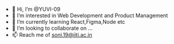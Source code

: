 - 👋 Hi, I’m @YUVI-09
- 👀 I’m interested in Web Development and Product Management
- 🌱 I’m currently learning React,Figma,Node etc
- 💞️ I’m looking to collaborate on ...
- 📫 Reach me of soni.19@iitj.ac.in

<!---
YUVI-09/YUVI-09 is a ✨ special ✨ repository because its `README.md` (this file) appears on your GitHub profile.
You can click the Preview link to take a look at your changes.
--->
